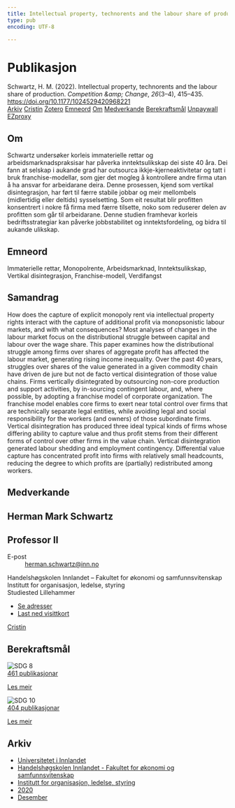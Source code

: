 ```yaml
---
title: Intellectual property, technorents and the labour share of production
type: pub
encoding: UTF-8

---
```

<h1>Publikasjon</h1>
<article id="csl-bib-container-9C9M9MRX" class="csl-bib-container">
  <div class="csl-bib-body"> <div class="csl-entry">Schwartz, H. M. (2022). Intellectual property, technorents and the labour share of production. <i>Competition &#38;amp; Change</i>, <i>26</i>(3–4), 415–435. <a href="https://doi.org/10.1177/1024529420968221">https://doi.org/10.1177/1024529420968221</a></div> </div>
  <div class="csl-bib-buttons">
    <a href="#taxonomy-article-9C9M9MRX" alt="archive" class="csl-bib-button">Arkiv</a>
    <a href="https://app.cristin.no/results/show.jsf?id=1858122" alt="Cristin" class="csl-bib-button">Cristin</a>
    <a href="http://zotero.org/groups/5881554/items/9C9M9MRX" alt="Zotero" class="csl-bib-button">Zotero</a>
    <a href="#keywords-article-9C9M9MRX" alt="keywords" class="csl-bib-button">Emneord</a>
    <a href="#about-article-9C9M9MRX" alt="about_pub" class="csl-bib-button">Om</a>
    <a href="#contributors-article-9C9M9MRX" alt="contributors" class="csl-bib-button">Medverkande</a>
    <a href="#sdg-article-9C9M9MRX" alt="sdg" class="csl-bib-button">Berekraftsmål</a>
    <a href="https://doi.org/10.1177/1024529420968221" alt="Unpaywall" class="csl-bib-button">Unpaywall</a>
    <a href="https://doi.org/10.1177/1024529420968221" alt="EZproxy" class="csl-bib-button">EZproxy</a>
  </div>
  <div id="csl-bib-meta-container-9C9M9MRX"></div>
</article>
<div id="csl-bib-meta-9C9M9MRX" class="csl-bib-meta">
  <article id="about-article-9C9M9MRX" class="about_pub-article">
    <h1>Om</h1>
    Schwartz undersøker korleis immaterielle rettar og arbeidsmarknadspraksisar har påverka inntektsulikskap dei siste 40 åra. Dei fann at selskap i aukande grad har outsourca ikkje-kjerneaktivitetar og tatt i bruk franchise-modellar, som gjer det mogleg å kontrollere andre firma utan å ha ansvar for arbeidarane deira. Denne prosessen, kjend som vertikal disintegrasjon, har ført til færre stabile jobbar og meir mellombels (midlertidig eller deltids) sysselsetting. Som eit resultat blir profitten konsentrert i nokre få firma med færre tilsette, noko som reduserer delen av profitten som går til arbeidarane. Denne studien framhevar korleis bedriftsstrategiar kan påverke jobbstabilitet og inntektsfordeling, og bidra til aukande ulikskap.
  </article>
  <article id="keywords-article-9C9M9MRX" class="keywords-article">
    <h1>Emneord</h1>
    Immaterielle rettar, Monopolrente, Arbeidsmarknad, Inntektsulikskap, Vertikal disintegrasjon, Franchise-modell, Verdifangst
  </article>
  <article id="abstract-article-9C9M9MRX" class="abstract-article">
    <h1>Samandrag</h1>
    How does the capture of explicit monopoly rent via intellectual property rights interact with the capture of additional profit via monopsonistic labour markets, and with what consequences? Most analyses of changes in the labour market focus on the distributional struggle between capital and labour over the wage share. This paper examines how the distributional struggle among firms over shares of aggregate profit has affected the labour market, generating rising income inequality. Over the past 40 years, struggles over shares of the value generated in a given commodity chain have driven de jure but not de facto vertical disintegration of those value chains. Firms vertically disintegrated by outsourcing non-core production and support activities, by in-sourcing contingent labour, and, where possible, by adopting a franchise model of corporate organization. The franchise model enables core firms to exert near total control over firms that are technically separate legal entities, while avoiding legal and social responsibility for the workers (and owners) of those subordinate firms. Vertical disintegration has produced three ideal typical kinds of firms whose differing ability to capture value and thus profit stems from their different forms of control over other firms in the value chain. Vertical disintegration generated labour shedding and employment contingency. Differential value capture has concentrated profit into firms with relatively small headcounts, reducing the degree to which profits are (partially) redistributed among workers.
  </article>
  <article id="contributors-article-9C9M9MRX" class="contributors-article">
    <h1>Medverkande</h1>
    <div class="personas"> <div class="vrtx-hinn-person-card"> <div class="photo"> <i class="lar la-user-circle missing-person"></i> </div> <div class="info"> <hgroup><h1>Herman Mark Schwartz</h1> <h2>Professor II</h2> </hgroup><dl> <dt>E-post</dt> <dd> <a href="mailto:herman.schwartz@inn.no">herman.schwartz@inn.no</a> </dd> </dl> <p> Handelshøgskolen Innlandet – Fakultet for økonomi og samfunnsvitenskap<br> Institutt for organisasjon, ledelse, styring<br> Studiested Lillehammer </p> <ul class="vrtx-hinn-links"> <li><a href="https://www.inn.no/finn-en-ansatt/herman-schwartz.html#vrtx-hinn-addresses">Se adresser</a></li> <li><a href="https://www.inn.no/finn-en-ansatt/herman-schwartz.html?vrtx=vcf">Last ned visittkort</a></li> </ul> </div> </div> <a href="https://app.cristin.no/persons/show.jsf?id=889346" alt="Cristin URL" class="personas-cristin">Cristin</a> </div>
  </article>
  <article id="sdg-article-9C9M9MRX" class="sdg-article">
    <h1>Berekraftsmål</h1>
    <div class="sdg-container"><div id="sdg8" class="sdg">
        <img src="{{< params subfolder >}}images/sdg/sdg08_nn.png" class="image" alt="SDG 8">
        <div class="sdg-overlay">
          <a href="{{< params subfolder >}}nn/archive/?sdg=8#archive" class="sdg-publication-count"><span>461</span> publikasjonar</a>
          <p><a href="https://fn.no/om-fn/fns-baerekraftsmaal/anstendig-arbeid-og-oekonomisk-vekst?lang=nno-NO" class="sdg-read-more">Les meir</a></p>
        </div>
      </div> <div id="sdg10" class="sdg">
        <img src="{{< params subfolder >}}images/sdg/sdg10_nn.png" class="image" alt="SDG 10">
        <div class="sdg-overlay">
          <a href="{{< params subfolder >}}nn/archive/?sdg=10#archive" class="sdg-publication-count"><span>404</span> publikasjonar</a>
          <p><a href="https://fn.no/om-fn/fns-baerekraftsmaal/mindre-ulikhet?lang=nno-NO" class="sdg-read-more">Les meir</a></p>
        </div>
      </div></div>
  </article>
  <article id="taxonomy-article-9C9M9MRX" class="taxonomy-article">
    <h1>Arkiv</h1>
    <ul>
      <li><a href="{{< params subfolder >}}nn/archive/?key=3DCRN523">Universitetet i Innlandet</a></li>
      <li><a href="{{< params subfolder >}}nn/archive/?key=DU8Q9LN9">Handelshøgskolen Innlandet - Fakultet for økonomi og samfunnsvitenskap</a></li>
      <li><a href="{{< params subfolder >}}nn/archive/?key=4LUWR3ZM">Institutt for organisasjon, ledelse, styring</a></li>
      <li><a href="{{< params subfolder >}}nn/archive/?key=L4LD5JU9">2020</a></li>
      <li><a href="{{< params subfolder >}}nn/archive/?key=66LMIBSQ">Desember</a></li>
    </ul>
  </article>
</div>
